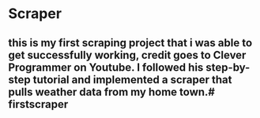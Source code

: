 # Scraper

## this is my first scraping project that i was able to get successfully working, credit goes to Clever Programmer on Youtube. I followed his step-by-step tutorial and implemented a scraper that pulls weather data from my home town.# firstscraper
